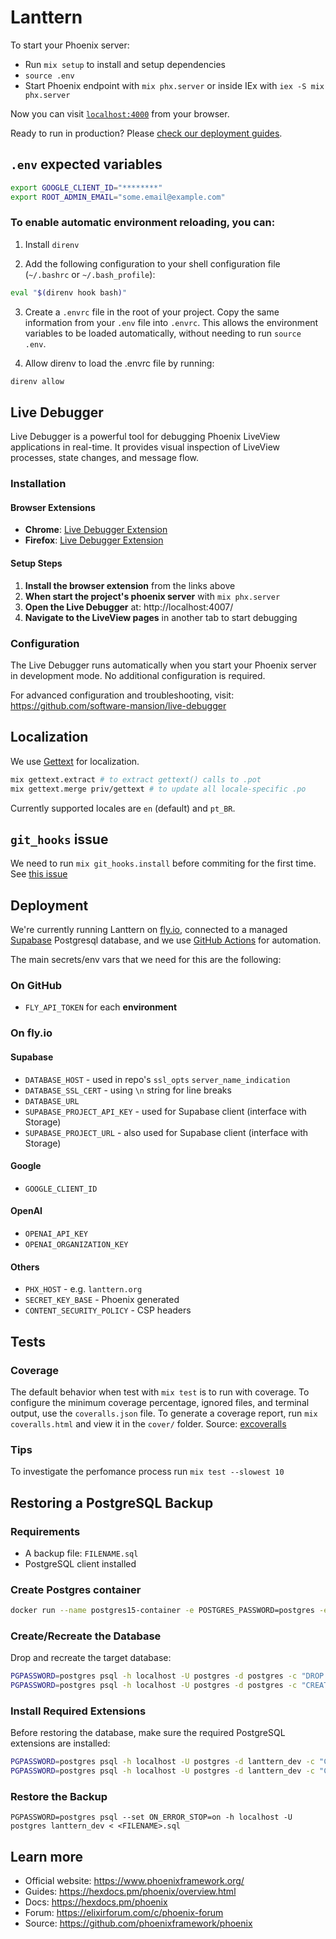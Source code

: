 # Lanttern

To start your Phoenix server:

- Run `mix setup` to install and setup dependencies
- `source .env`
- Start Phoenix endpoint with `mix phx.server` or inside IEx with `iex -S mix phx.server`

Now you can visit [`localhost:4000`](http://localhost:4000) from your browser.

Ready to run in production? Please [check our deployment guides](https://hexdocs.pm/phoenix/deployment.html).

## `.env` expected variables

```bash
export GOOGLE_CLIENT_ID="********"
export ROOT_ADMIN_EMAIL="some.email@example.com"
```

### To enable automatic environment reloading, you can:

1. Install `direnv`

2. Add the following configuration to your shell configuration file (`~/.bashrc` or `~/.bash_profile`):
```bash
eval "$(direnv hook bash)"
```
3. Create a `.envrc` file in the root of your project. Copy the same information from your `.env` file into `.envrc`. This allows the environment variables to be loaded automatically, without needing to run `source .env`.

4. Allow direnv to load the .envrc file by running:
```bash
direnv allow
```

## Live Debugger

Live Debugger is a powerful tool for debugging Phoenix LiveView applications in real-time. It provides visual inspection of LiveView processes, state changes, and message flow.

### Installation

#### Browser Extensions
- **Chrome**: [Live Debugger Extension](https://chromewebstore.google.com/detail/gmdfnfcigbfkmghbjeelmbkbiglbmbpe)
- **Firefox**: [Live Debugger Extension](https://addons.mozilla.org/en-US/firefox/addon/livedebugger-devtools/)

#### Setup Steps

1. **Install the browser extension** from the links above
2. **When start the project's phoenix server** with `mix phx.server`
3. **Open the Live Debugger** at: http://localhost:4007/
4. **Navigate to the LiveView pages** in another tab to start debugging

### Configuration

The Live Debugger runs automatically when you start your Phoenix server in development mode. No additional configuration is required.

For advanced configuration and troubleshooting, visit: https://github.com/software-mansion/live-debugger

## Localization

We use [Gettext](https://hexdocs.pm/gettext/Gettext.html) for localization.

```bash
mix gettext.extract # to extract gettext() calls to .pot
mix gettext.merge priv/gettext # to update all locale-specific .po
```

Currently supported locales are `en` (default) and `pt_BR`.

## `git_hooks` issue

We need to run `mix git_hooks.install` before commiting for the first time.
See [this issue](https://github.com/qgadrian/elixir_git_hooks/issues/133)

## Deployment

We're currently running Lanttern on [fly.io](https://fly.io), connected to a managed [Supabase](https://supabase.com/) Postgresql database, and we use [GitHub Actions](https://docs.github.com/en/actions) for automation.

The main secrets/env vars that we need for this are the following:

### On GitHub

- `FLY_API_TOKEN` for each **environment**

### On fly.io

#### Supabase

- `DATABASE_HOST` - used in repo's `ssl_opts` `server_name_indication`
- `DATABASE_SSL_CERT` - using `\n` string for line breaks
- `DATABASE_URL`
- `SUPABASE_PROJECT_API_KEY` - used for Supabase client (interface with Storage)
- `SUPABASE_PROJECT_URL` - also used for Supabase client (interface with Storage)

#### Google

- `GOOGLE_CLIENT_ID`

#### OpenAI

- `OPENAI_API_KEY`
- `OPENAI_ORGANIZATION_KEY`

#### Others

- `PHX_HOST` - e.g. `lanttern.org`
- `SECRET_KEY_BASE` - Phoenix generated
- `CONTENT_SECURITY_POLICY` - CSP headers

## Tests

### Coverage

The default behavior when test with `mix test` is to run with coverage.
To configure the minimum coverage percentage, ignored files, and terminal output,
use the `coveralls.json` file. To generate a coverage report, run `mix coveralls.html`
and view it in the `cover/` folder. Source: [excoveralls](https://github.com/parroty/excoveralls)

### Tips

To investigate the perfomance process run `mix test --slowest 10`


## Restoring a PostgreSQL Backup

### Requirements

- A backup file: `FILENAME.sql`
- PostgreSQL client installed

### Create Postgres container

```bash
docker run --name postgres15-container -e POSTGRES_PASSWORD=postgres -e POSTGRES_USER=postgres -e POSTGRES_DB=postgres -p 5432:5432 -d postgres:15
```

### Create/Recreate the Database

Drop and recreate the target database:

```bash
PGPASSWORD=postgres psql -h localhost -U postgres -d postgres -c "DROP DATABASE IF EXISTS lanttern_dev;"
PGPASSWORD=postgres psql -h localhost -U postgres -d postgres -c "CREATE DATABASE lanttern_dev;"
```

### Install Required Extensions

Before restoring the database, make sure the required PostgreSQL extensions are installed:

```bash
PGPASSWORD=postgres psql -h localhost -U postgres -d lanttern_dev -c "CREATE EXTENSION IF NOT EXISTS citext;"
PGPASSWORD=postgres psql -h localhost -U postgres -d lanttern_dev -c "CREATE EXTENSION IF NOT EXISTS pg_trgm;"
```

### Restore the Backup
 
`PGPASSWORD=postgres psql --set ON_ERROR_STOP=on -h localhost -U postgres lanttern_dev < <FILENAME>.sql`

## Learn more

- Official website: <https://www.phoenixframework.org/>
- Guides: <https://hexdocs.pm/phoenix/overview.html>
- Docs: <https://hexdocs.pm/phoenix>
- Forum: <https://elixirforum.com/c/phoenix-forum>
- Source: <https://github.com/phoenixframework/phoenix>
